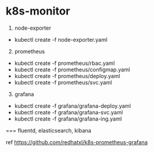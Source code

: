 # k8s-monitor

1. node-exporter
* kubectl create -f node-exporter.yaml

2. prometheus
* kubectl create -f prometheus/rbac.yaml
* kubectl create -f prometheus/configmap.yaml
* kubectl create -f prometheus/deploy.yaml
* kubectl create -f prometheus/svc.yaml

3. grafana
* kubectl create -f grafana/grafana-deploy.yaml
* kubectl create -f grafana/grafana-svc.yaml
* kubectl create -f grafana/grafana-ing.yaml

===
fluentd, elasticsearch, kibana

ref
https://github.com/redhatxl/k8s-prometheus-grafana
